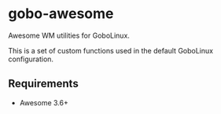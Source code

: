 gobo-awesome
============

Awesome WM utilities for GoboLinux.

This is a set of custom functions used in the default GoboLinux configuration.

Requirements
------------

* Awesome 3.6+
